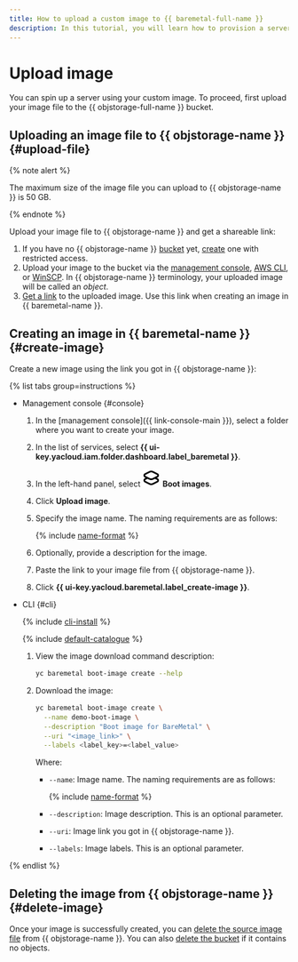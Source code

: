 ```yaml
---
title: How to upload a custom image to {{ baremetal-full-name }}
description: In this tutorial, you will learn how to provision a server from a custom image.
---
```


# Upload image

You can spin up a server using your custom image. To proceed, first upload your image file to the {{ objstorage-full-name }} bucket.

## Uploading an image file to {{ objstorage-name }} {#upload-file}

{% note alert %}

The maximum size of the image file you can upload to {{ objstorage-name }} is 50 GB.

{% endnote %}

Upload your image file to {{ objstorage-name }} and get a shareable link:

1. If you have no {{ objstorage-name }} [bucket](../../storage/concepts/bucket.md) yet, [create](../../storage/operations/buckets/create.md) one with restricted access.
1. Upload your image to the bucket via the [management console](../../storage/operations/objects/upload.md), [AWS CLI](../../storage/tools/aws-cli.md), or [WinSCP](../../storage/tools/winscp.md). In {{ objstorage-name }} terminology, your uploaded image will be called an _object_.
1. [Get a link](../../storage/operations/objects/link-for-download.md) to the uploaded image. Use this link when creating an image in {{ baremetal-name }}.

## Creating an image in {{ baremetal-name }} {#create-image}

Create a new image using the link you got in {{ objstorage-name }}:

{% list tabs group=instructions %}

- Management console {#console}

  1. In the [management console]({{ link-console-main }}), select a folder where you want to create your image.
  1. In the list of services, select **{{ ui-key.yacloud.iam.folder.dashboard.label_baremetal }}**.
  1. In the left-hand panel, select ![icon](../../_assets/console-icons/layers.svg) **Boot images**.
  1. Click **Upload image**.
  1. Specify the image name. The naming requirements are as follows:

       {% include [name-format](../../_includes/name-format.md) %}

  1. Optionally, provide a description for the image.
  1. Paste the link to your image file from {{ objstorage-name }}.
  1. Click **{{ ui-key.yacloud.baremetal.label_create-image }}**.

- CLI {#cli}

   {% include [cli-install](../../_includes/cli-install.md) %}

   {% include [default-catalogue](../../_includes/default-catalogue.md) %}

   1. View the image download command description:

      ```bash
      yc baremetal boot-image create --help
      ```

   1. Download the image:

      ```bash
      yc baremetal boot-image create \
        --name demo-boot-image \
        --description "Boot image for BareMetal" \
        --uri "<image_link>" \
        --labels <label_key>=<label_value>
      ```

      Where:
      * `--name`: Image name. The naming requirements are as follows:
        
        {% include [name-format](../../_includes/name-format.md) %}

      * `--description`: Image description. This is an optional parameter.
      * `--uri`: Image link you got in {{ objstorage-name }}.
      * `--labels`: Image labels. This is an optional parameter.

{% endlist %}

## Deleting the image from {{ objstorage-name }} {#delete-image}

Once your image is successfully created, you can [delete the source image file](../../storage/operations/objects/delete.md) from {{ objstorage-name }}. You can also [delete the bucket](../../storage/operations/buckets/delete.md) if it contains no objects.

